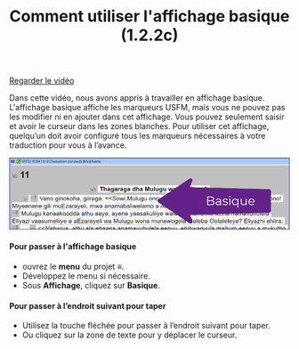 ﻿---
title: Comment utiliser l'affichage basique (1.2.2c)
---
[Regarder le vidéo](https://vimeo.com/446740535)

Dans cette vidéo, nous avons appris à travailler en affichage basique. L'affichage basique affiche les marqueurs USFM, mais vous ne pouvez pas les modifier ni en ajouter dans cet affichage. Vous pouvez seulement saisir et avoir le curseur dans les zones blanches. Pour utiliser cet affichage, quelqu’un doit avoir configuré tous les marqueurs nécessaires à votre traduction pour vous à l’avance.

![](../media/db5ed440fee71257896ac72e3a90c302.png)

#### Pour passer à l'affichage basique

-   ouvrez le **menu** du projet **≡**.
-   Développez le menu si nécessaire.
-   Sous **Affichage**, cliquez sur **Basique**.

#### Pour passer à l’endroit suivant pour taper

-   Utilisez la touche fléchée pour passer à l’endroit suivant pour taper.
-   Ou cliquez sur la zone de texte pour y déplacer le curseur.

